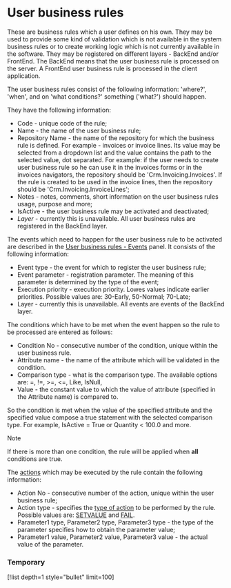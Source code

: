 
# User business rules

These are business rules which a user defines on his own. They may be used to provide some kind of validation which is not available in the system business rules or to create working logic which is not currently available in the software. They may be registered on different layers - BackEnd and/or FrontEnd. The BackEnd means that the user business rule is processed on the server. A FrontEnd user business rule is processed in the client application.

The user business rules consist of the following information: 'where?', 'when', and on 'what conditions?' something ('what?') should happen.

They have the following information:

- Code - unique code of the rule;
- Name - the name of the user business rule;
- Repository Name - the name of the repository for which the business rule is  defined. For example - invoices or invoice lines. Its value may be  selected from a dropdown list and the value contains the path to the  selected value, dot separated. For example: if the user needs to create  user business rule so he can use it in the invoices forms or in the  invoices navigators, the repository should be 'Crm.Invoicing.Invoices'.  If the rule is created to be used in the invoice lines, then the repository should be 'Crm.Invoicing.InvoiceLines';
- Notes - notes, comments, short information on the user business rules usage, purpose and more;
- IsActive - the user business rule may be activated and deactivated;
- *Layer* - currently this is unavailable. All user business rules are registered in the BackEnd layer.

The events which need to happen for the user business rule to be activated are described in the [User business rules - Events](https://docs.erp.net/tech/advanced/user-business-rules/events/index.html) panel. It consists of the following information:

- Event type - the event for which to register the user business rule;
- Event parameter - registration parameter. The meaning of this parameter is  determined by the type of the event;
- Execution priority - execution priority. Lowes values indicate earlier  priorities. Possible values are: 30-Early, 50-Normal; 70-Late;
- Layer - currently this is unavailable. All events are events of the BackEnd layer.

The conditions which have to be met when the event happen so the rule to be processed are entered as follows:

- Condition No - consecutive number of the condition, unique within the user business rule.
- Attribute name - the name of the attribute which will be validated in the condition.
- Comparison type - what is the comparison type. The available options are: =, !=, >=, <=, Like, IsNull,
- Value - the constant value to which the value of attribute (specified in the Attribute name) is compared to.

So the condition is met when the value of the specified attribute and the  specified value compose a true statement with the selected comparison  type. For example, IsActive = True or Quantity < 100.0 and more. 

> [!Note] 
> If there is more than one condition, the rule will be applied when **all** conditions are true.

The [actions](https://docs.erp.net/tech/advanced/user-business-rules/action-types/index.html) which may be executed by the rule contain the following information:

- Action No - consecutive number of the action, unique within the user business rule;
- Action type - specifies the [type of action](https://docs.erp.net/tech/advanced/user-business-rules/action-types/index.html) to be performed by the rule. Possible values are: [SETVALUE](https://docs.erp.net/tech/advanced/user-business-rules/action-types/setvalue.html) and [FAIL](https://docs.erp.net/tech/advanced/user-business-rules/action-types/fail.html). 
- Parameter1 type, Parameter2 type, Parameter3 type - the type of the parameter specifies how to obtain the parameter value; 
- Parameter1 value, Parameter2 value, Parameter3 value - the actual value of the parameter.

### Temporary

[!list depth=1 style="bullet" limit=100]

